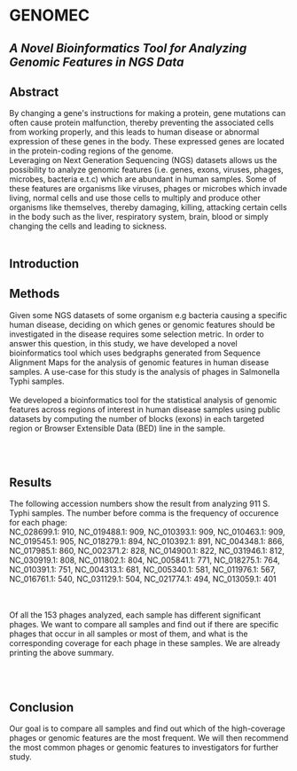 # GENOMEC
## <i>A Novel Bioinformatics Tool for Analyzing Genomic Features in NGS Data</i>

## Abstract
By changing a gene's instructions for making a protein, gene mutations can often cause protein malfunction, thereby preventing the associated cells from working properly, and this leads to  human disease or abnormal expression of these genes in the body. These expressed genes are located in the protein-coding regions of the genome.
<br>
Leveraging on Next Generation Sequencing (NGS) datasets allows us the possibility to analyze genomic features (i.e. genes, exons, viruses, phages, microbes, bacteria e.t.c) which are abundant in human samples. Some of these features are organisms like viruses, phages or microbes which invade living, normal cells and use those cells to multiply and produce other organisms like themselves, thereby damaging, killing, attacking certain cells in the body such as the liver, respiratory system, brain, blood or simply changing the cells and leading to sickness.
<br><br>

## Introduction


## Methods
Given some NGS datasets of some organism e.g bacteria causing a specific human disease, deciding on which genes or genomic features should be investigated in the disease requires some selection metric. In order to answer this question, in this study, we have developed a novel bioinformatics tool which uses bedgraphs generated from Sequence Alignment Maps for the analysis of genomic features in human disease samples. A use-case for this study is the analysis of phages in Salmonella Typhi samples.
<br><br>
We developed a bioinformatics tool for the statistical analysis of genomic features across regions of interest in human disease samples using public datasets by computing the number of blocks (exons) in each targeted region or Browser Extensible Data (BED) line in the sample.

<br><br>
## Results
The following accession numbers show the result from analyzing 911 S. Typhi samples. The number before comma is the frequency of occurence for each phage:
<br>
NC_028699.1:	910,
NC_019488.1:	909,
NC_010393.1:	909,
NC_010463.1:	909,
NC_019545.1:	905,
NC_018279.1:	894,
NC_010392.1:	891,
NC_004348.1:	866,
NC_017985.1:	860,
NC_002371.2:	828,
NC_014900.1:	822,
NC_031946.1:	812,
NC_030919.1:	808,
NC_011802.1:	804,
NC_005841.1:	771,
NC_018275.1:	764,
NC_010391.1:	751,
NC_004313.1:	681,
NC_005340.1:	581,
NC_011976.1:	567,
NC_016761.1:	540,
NC_031129.1:	504,
NC_021774.1:	494,
NC_013059.1:	401

<br><br>
Of all the 153 phages analyzed, each sample has different significant phages. We want to compare all samples and find out if there are specific phages that occur in all samples or most of them, and what is the corresponding coverage for each phage in these samples. We are already printing the above summary.

<br><br>
## Conclusion
Our goal is to compare all samples and find out which of the high-coverage phages or genomic features are the most frequent. We will then recommend the most common phages or genomic features to investigators for further study.

